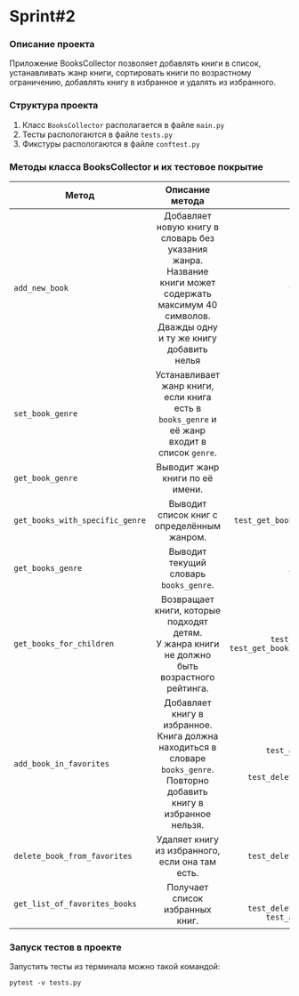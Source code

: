 # Sprint#2

### Описание проекта

Приложение BooksCollector позволяет добавлять книги в список, устанавливать жанр книги, сортировать книги по возрастному ограничению, добавлять книгу в избранное и удалять из избранного.

### Структура проекта

1. Класс ```BooksCollector``` располагается в файле ```main.py```
2. Тесты распологаются в файле ```tests.py```
3. Фикстуры распологаются в файле ```conftest.py```

### Методы класса BooksCollector и их тестовое покрытие

| Метод        |                                                                       Описание метода                                                                        |                                                                                                                                                                                                                      Проверка метода |
| ------------- |:------------------------------------------------------------------------------------------------------------------------------------------------------------:|-------------------------------------------------------------------------------------------------------------------------------------------------------------------------------------------------------------------------------------:|
| ```add_new_book```    | Добавляет новую книгу в словарь без указания жанра.<br/> Название книги может содержать максимум 40 символов. <br/> Дважды одну и ту же книгу добавить нелья |                                                                ```test_add_new_book_add_five_books_successfully``` <br/> ```test_add_new_book_add_books_more_than_40_symbols``` <br/>```test_add_new_book_add_books_without_genre``` |
| ```set_book_genre```      |                             Устанавливает жанр книги, если книга есть в ```books_genre``` и её жанр входит в список ```genre```.                             |                                                                                                                                                                                     ```test_set_book_genre_get_genre_successfully``` |
| ```get_book_genre```   |                                                               Выводит жанр книги по её имени.                                                                |                                                                                                                                                                                     ```test_set_book_genre_get_genre_successfully``` |
| ```get_books_with_specific_genre```   |                                                          Выводит список книг с определённым жанром.                                                          |                                                                                                                                                                   ```test_get_books_with_specific_genre_five_books_get_list_genre``` |
| ```get_books_genre```   |                                                          Выводит текущий словарь ```books_genre```.                                                          |                   ```test_add_new_book_add_five_books_successfully```<br/>```test_add_new_book_add_similar_books``` <br/>```test_add_new_book_add_books_more_than_40_symbols```<br/> ```test_add_new_book_add_books_without_genre``` |
| ```get_books_for_children```   |                              Возвращает книги, которые подходят детям. <br/> У жанра книги не должно быть возрастного рейтинга.                              |                                                                                                 ```test_get_books_for_children_five_books_get_list_book``` <br/> ```test_get_books_for_children_adult_books_not_included_the_list``` |
| ```add_book_in_favorites```   |          Добавляет книгу в избранное. <br/> Книга должна находиться в словаре ```books_genre```. <br/> Повторно добавить книгу в избранное нельзя.           | ```test_add_book_in_favorites_add_one_books_successfully``` <br/> ```test_add_book_in_favorites_same_books``` <br/> ```test_add_to_favorites_unlisted_books``` <br/> ```test_delete_book_from_favorites_removes_book_successfully``` |
| ```delete_book_from_favorites```   |                                                       Удаляет книгу из избранного, если она там есть.                                                        |                                                                                                                                                                      ```test_delete_book_from_favorites_removes_book_successfully``` |
| ```get_list_of_favorites_books```   |                                                               Получает список избранных книг.                                                                |                   ```test_add_book_in_favorites_same_books``` <br/> ```test_add_to_favorites_unlisted_books``` <br/> ```test_delete_book_from_favorites_removes_book_successfully``` <br/> ```test_add_book_in_favorites_add_one_books_successfully``` |

### Запуск тестов в проекте

Запустить тесты из терминала можно такой командой:

```pytest -v tests.py```